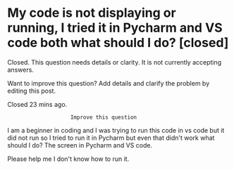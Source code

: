 
# My code is not displaying or running, I tried it in Pycharm and VS code both what should I do? [closed]







Closed. This question needs details or clarity. It is not currently accepting answers.
                        
                    










Want to improve this question? Add details and clarify the problem by editing this post.


Closed 23 mins ago.







                        Improve this question
                    



I am a beginner in coding and I was trying to run this code in vs code but it did not run so I tried to run it in Pycharm but even that didn't work what should I do?  The screen in Pycharm and VS code.

Please help me I don't know how to run it.

        